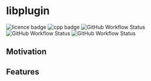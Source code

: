 # libplugin

![licence badge](https://img.shields.io/badge/licence-MIT-blue?style=for-the-badge)
![cpp badge](https://img.shields.io/badge/C%2B%2B-17-blue?style=for-the-badge)
![GitHub Workflow Status](https://img.shields.io/github/actions/workflow/status/adriensalon/libplugin/windows.yaml?label=windows%20(AAX,%20VST2,%20VST3)&style=for-the-badge)
![GitHub Workflow Status](https://img.shields.io/github/actions/workflow/status/adriensalon/libplugin/macos.yaml?label=macos%20(AUv2,%20AUv3,%20AAX,%20VST2,%20VST3)&style=for-the-badge)
![GitHub Workflow Status](https://img.shields.io/github/actions/workflow/status/adriensalon/libplugin/linux.yaml?label=linux%20(VST2,%20VST3)&style=for-the-badge)

## Motivation

## Features